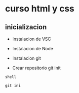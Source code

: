 # curso html y css #

## inicializacion ##

 - Instalacion de VSC
 - Instalacion de Node
 - Instalacion git
 
 - Crear repositorio git init

```
shell

git ini
```

